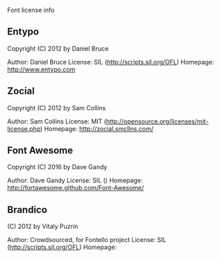 Font license info

## Entypo

Copyright (C) 2012 by Daniel Bruce

Author: Daniel Bruce
License: SIL (http://scripts.sil.org/OFL)
Homepage: http://www.entypo.com

## Zocial

Copyright (C) 2012 by Sam Collins

Author: Sam Collins
License: MIT (http://opensource.org/licenses/mit-license.php)
Homepage: http://zocial.smcllns.com/

## Font Awesome

Copyright (C) 2016 by Dave Gandy

Author: Dave Gandy
License: SIL ()
Homepage: http://fortawesome.github.com/Font-Awesome/

## Brandico

(C) 2012 by Vitaly Puzrin

Author: Crowdsourced, for Fontello project
License: SIL (http://scripts.sil.org/OFL)
Homepage:
